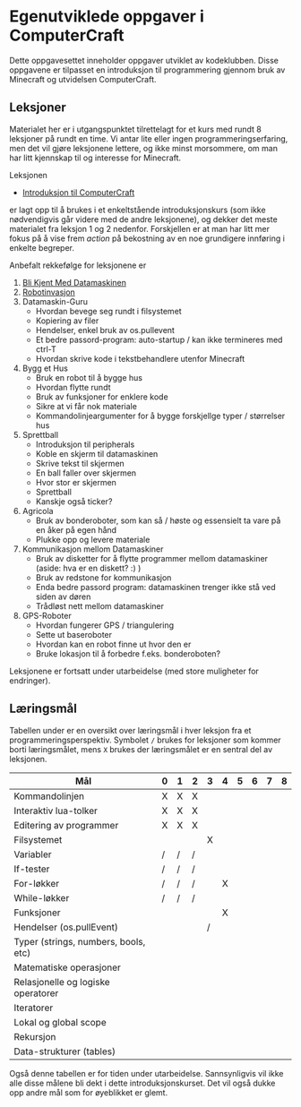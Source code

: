 Egenutviklede oppgaver i ComputerCraft
========

Dette oppgavesettet inneholder oppgaver utviklet av kodeklubben. Disse
oppgavene er tilpasset en introduksjon til programmering gjennom bruk
av Minecraft og utvidelsen ComputerCraft.

## Leksjoner

Materialet her er i utgangspunktet tilrettelagt for et kurs med rundt
8 leksjoner på rundt en time. Vi antar lite eller ingen
programmeringserfaring, men det vil gjøre leksjonene lettere, og ikke
minst morsommere, om man har litt kjennskap til og interesse for
Minecraft.

Leksjonen

+ [Introduksjon til ComputerCraft](introduksjon_til_computercraft/)

er lagt opp til å brukes i et enkeltstående introduksjonskurs (som
ikke nødvendigvis går videre med de andre leksjonene), og dekker det
meste materialet fra leksjon 1 og 2 nedenfor. Forskjellen er at man
har litt mer fokus på å vise frem *action* på bekostning av en noe
grundigere innføring i enkelte begreper.

Anbefalt rekkefølge for leksjonene er

1. [Bli Kjent Med Datamaskinen](01-bli_kjent_med_datamaskinen/)
2. [Robotinvasjon](02-robotinvasjon/)
3. Datamaskin-Guru
    + Hvordan bevege seg rundt i filsystemet
    + Kopiering av filer
    + Hendelser, enkel bruk av os.pullevent
    + Et bedre passord-program: auto-startup / kan ikke termineres med
    ctrl-T
    + Hvordan skrive kode i tekstbehandlere utenfor Minecraft
4. Bygg et Hus
    + Bruk en robot til å bygge hus
    + Hvordan flytte rundt
    + Bruk av funksjoner for enklere kode
    + Sikre at vi får nok materiale
    + Kommandolinjeargumenter for å bygge forskjellge typer /
størrelser hus
5. Sprettball
    + Introduksjon til peripherals
    + Koble en skjerm til datamaskinen
    + Skrive tekst til skjermen
    + En ball faller over skjermen
    + Hvor stor er skjermen
    + Sprettball
    + Kanskje også ticker?
6. Agricola
    + Bruk av bonderoboter, som kan så / høste og essensielt ta vare
    på en åker på egen hånd
    + Plukke opp og levere materiale
7. Kommunikasjon mellom Datamaskiner
    + Bruk av disketter for å flytte programmer mellom datamaskiner
    (aside: hva er en diskett? :) )
    + Bruk av redstone for kommunikasjon
    + Enda bedre passord program: datamaskinen trenger ikke stå ved
    siden av døren
    + Trådløst nett mellom datamaskiner
8. GPS-Roboter
    + Hvordan fungerer GPS / triangulering
    + Sette ut baseroboter
    + Hvordan kan en robot finne ut hvor den er
    + Bruke lokasjon til å forbedre f.eks. bonderoboten?

Leksjonene er fortsatt under utarbeidelse (med store muligheter for
endringer).

## Læringsmål

Tabellen under er en oversikt over læringsmål i hver leksjon fra et
programmeringsperspektiv. Symbolet `/` brukes for leksjoner som kommer
borti læringsmålet, mens `X` brukes der læringsmålet er en sentral del
av leksjonen.

Mål                                   | 0 | 1 | 2 | 3 | 4 | 5 | 6 | 7 | 8
------------------------------------- | - | - | - | - | - | - | - | - | - 
Kommandolinjen                        | X | X | X |   |   |   |   |   |  
Interaktiv lua-tolker                 | X | X | X |   |   |   |   |   |  
Editering av programmer               | X | X | X |   |   |   |   |   |  
Filsystemet                           |   |   |   | X |   |   |   |   | 
Variabler                             | / | / | / |   |   |   |   |   | 
If-tester                             | / | / | / |   |   |   |   |   | 
For-løkker                            | / | / | / |   | X |   |   |   | 
While-løkker                          | / | / | / |   |   |   |   |   | 
Funksjoner                            |   |   |   |   | X |   |   |   | 
Hendelser (os.pullEvent)              |   |   |   | / |   |   |   |   | 
Typer (strings, numbers, bools, etc)  |   |   |   |   |   |   |   |   | 
Matematiske operasjoner               |   |   |   |   |   |   |   |   | 
Relasjonelle og logiske operatorer    |   |   |   |   |   |   |   |   | 
Iteratorer                            |   |   |   |   |   |   |   |   |  
Lokal og global scope                 |   |   |   |   |   |   |   |   |  
Rekursjon                             |   |   |   |   |   |   |   |   |   
Data-strukturer (tables)              |   |   |   |   |   |   |   |   | 

Også denne tabellen er for tiden under utarbeidelse. Sannsynligvis vil
ikke alle disse målene bli dekt i dette introduksjonskurset. Det vil
også dukke opp andre mål som for øyeblikket er glemt.
